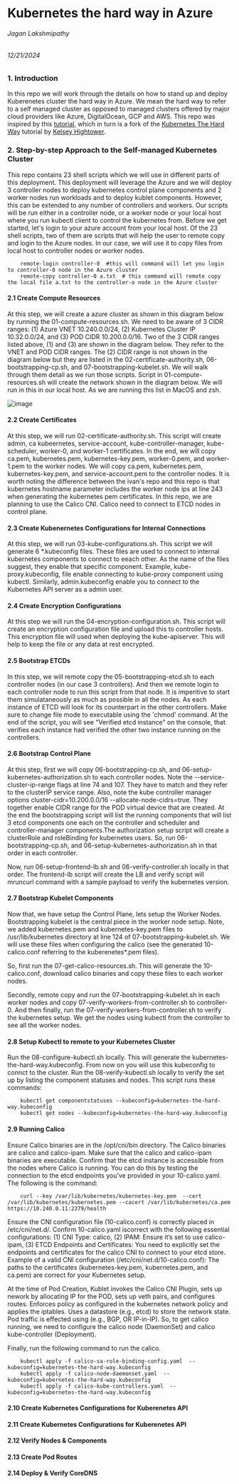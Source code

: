# Kubernetes the hard way in Azure
###### Jagan Lakshmipathy 
###### 12/21/2024

### 1. Introduction
In this repo we will work through the details on how to stand up and deploy Kuberenetes cluster the hard way in Azure. We mean the hard way to refer to a self managed cluster as opposed to managed clusters offered by major cloud providers like Azure, DigitalOcean, GCP and AWS. This repo was inspired by this [tutorial](https://github.com/ivanfioravanti/kubernetes-the-hard-way-on-azure/blob/master/README.md), which in turn is a fork of the [Kubernetes The Hard Way](https://github.com/kelseyhightower/kubernetes-the-hard-way) tutorial by [Kelsey Hightower](https://x.com/i/flow/login?redirect_after_login=%2Fkelseyhightower). 

### 2. Step-by-step Approach to the Self-managed Kubernetes Cluster
This repo contains 23 shell scripts which we will use in different parts of this deployment. This deployment will leverage the Azure and we will deploy 3 controller nodes to deploy kubernetes control plane components and 2 worker nodes run workloads and to deploy kublet components. However, this can be extended to any number of controllers and workers. Our scripts will be run either in a controller node, or a worker node or your local host where you run kubectl client to control the kubernetes from. Before we get started, let's login to your azure account from your local host. Of the 23 shell scripts, two of them are scripts that will help the user to remote copy and login to the Azure nodes. In our case, we will use it to copy files from local host to controller nodes or worker nodes. 
```
    remote-login controller-0  #this will command will let you login to controller-0 node in the Azure cluster
    remote-copy controller-0 a.txt  # this command will remote copy the local file a.txt to the controller-o node in the Azure cluster

```
#### 2.1 Create Compute Resources
At this step, we will create a azure cluster as shown in this diagram below by running the 01-compute-resources.sh. We need to be aware of 3 CIDR ranges: (1) Azure VNET 10.240.0.0/24, (2) Kubernetes Cluster IP 10.32.0.0/24, and (3) POD CIDR 10.200.0.0/16. Two of the 3 CIDR ranges listed above, (1) and (3) are shown in the diagram below. They refer to the VNET and POD CIDR ranges. The (2) CIDR range is not shown in the diagram below but they are listed in the 02-certificate-authority.sh, 06-bootstrapping-cp.sh, and 07-bootstrapping-kubelet.sh. We will walk through them detail as we run those scripts. Script in 01-compute-resources.sh will create the network shown in the diagram below. We will run in this in our local host. As we are running this list in MacOS and zsh.

![image](./azure_network.png)


#### 2.2 Create Certificates
At this step, we will run 02-certificate-authority.sh. This script will create admin, ca kubeernetes, service-account, kube-controller-manager, kube-scheduler, worker-0, and worker-1 certificates. In the end, we will copy ca.pem, kubernetes.pem, kubernetes-key.pem, worker-0.pem, and worker-1.pem to the worker nodes. We will copy ca.pem, kubernetes.pem, kubernetes-key.pem, and service-account.pem to the controller nodes. It is worth noting the difference between the ivan's repo and this repo is that kubernetes hostname parameter includes the worker node ips at line 243 when generating the kubernetes pem certificates. In this repo, we are planning to use the Calico CNI. Calico need to connect to ETCD nodes in control plane. 

#### 2.3 Create Kubenernetes Configurations for Internal Connections
At this step, we will run 03-kube-configurations.sh. This script we will generate 6 *.kubeconfig files. These files are used to connect to internal kubernetes components to connect to eeach other. As the name of the files suggest, they enable that specific component. Example, kube-proxy.kubeconfig, file enable connecting to kube-proxy component using kubectl. Similarly, admin.kubeconfig enable you to connect to the Kubernetes API server as a admin user.

#### 2.4 Create Encryption Configurations
At this step we will run the 04-encryption-configuration.sh. This script will create an encryption configuration file and upload this to controller hosts. This encryption file will used when deploying the kube-apiserver. This will help to keep the file or any data at rest encrypted. 

#### 2.5 Bootstrap ETCDs
In this step, we will remote copy the 05-bootstrapping-etcd.sh to each controller nodes (in our case 3 controllers). And then we remote login to each controller node to run this script from that node. It is imperitive to start them simulataneously as much as possible in all the nodes. As each instance of ETCD will look for its counterpart in the other controllers. Make sure to change file mode to executable using the 'chmod' command. At the end of the script, you will see "Verified etcd instance" on the console, that verifies each instance had verified the other two instance running on the controllers.

#### 2.6 Bootstrap Control Plane
At this step, first we will copy 06-bootstrapping-cp.sh, and 06-setup-kubernetes-authorization.sh to each controller nodes. Note the --service-cluster-ip-range flags at line 74 and 107. They have to match and they refer to the clusterIP service range. Also, note the kube controller manager options cluster-cidr=10.200.0.0/16 --allocate-node-cidrs=true. They together enable CIDR range for the POD virtual device that are created. At the end the bootstrapping script will list the running components that will list 3 etcd components one each on the controller and scheduler and controller-manager components.The authorization setup script will create a clusterRole and roleBinding for kubernetes users. So, run  06-bootstrapping-cp.sh, and 06-setup-kubernetes-authorization.sh in that order in each controller. 

Now, run 06-setup-frontend-lb.sh and 06-verify-controller.sh locally in that order. The frontend-lb script will create the LB and verify script will mruncurl command with a sample payload to verify the kubernetes version. 

#### 2.7 Bootstrap Kubelet Components
Now that, we have setup the Control Plane, lets setup the Worker Nodes. Bootstrapping kubelet is the central piece in the worker node setup. Note, we added kubernetes.pem and kubernetes-key.pem files to /usr/lib/kubernetes directory at line 124 of 07-bootstrapping-kubelet.sh. We will use these files when configuring the calico (see the generated 10-calico.conf referring to the kuberenetes*.pem files). 

So, first run the 07-get-calico-resources.sh. This will generate the 10-calico.conf, download calico binaries and copy these files to each worker nodes. 

Secondly, remote copy and run the 07-bootstrapping-kubelet.sh in each worker nodes and copy 07-verify-workers-from-controller.sh to controller-0. And then finally, run the 07-verify-workers-from-controller.sh to verify the kubernetes setup. We get the nodes using kubectl from the controller to see all the worker nodes.

#### 2.8 Setup Kubectl to remote to your Kubernetes Cluster
Run the 08-configure-kubectl.sh locally. This will generate the kubernetes-the-hard-way.kubeconfig. From now on you will use this kubeconfig to connct to the cluster. Run the 08-verify-kubectl.sh locally to verify the set up by listing the component statuses and nodes. This script runs these commands:
```
    kubectl get componentstatuses --kubeconfig=kubernetes-the-hard-way.kubeconfig
    kubectl get nodes --kubeconfig=kubernetes-the-hard-way.kubeconfig
```

#### 2.9 Running Calico
 Ensure Calico binaries are in the /opt/cni/bin directory. The Calico binaries are calico and calico-ipam. Make sure that the calico and calico-ipam binaries are executable. Confirm that the etcd instance is accessible from the nodes where Calico is running. You can do this by testing the connection to the etcd endpoints you’ve provided in your 10-calico.yaml. The following is the command:
```
    curl --key /var/lib/kubernetes/kubernetes-key.pem  --cert /var/lib/kubernetes/kubernetes.pem --cacert /var/lib/kubernetes/ca.pem     https://10.240.0.11:2379/health
```
Ensure the CNI configuration file (10-calico.conf) is correctly placed in /etc/cni/net.d/. Confirm 10-calico.yaml iscorrect with the following essential configurations: (1) CNI Type: calico, (2) IPAM: Ensure it’s set to use calico-ipam, (3) ETCD Endpoints and Certificates: You need to explicitly set the endpoints and certificates for the calico CNI to connect to your etcd store. Example of a valid CNI configuration (/etc/cni/net.d/10-calico.conf): The paths to the certificates (kubernetes-key.pem, kubernetes.pem, and ca.pem) are correct for your Kubernetes setup.

At the time of Pod Creation, Kublet invokes the Calico CNI Plugin, sets up nework by allocating IP for the POD, sets up veth pairs, and configures routes. Enforces policy as configured in the kubernetes network policy and applies the iptables. Uses a datastore (e.g., etcd) to store the network state. Pod traffic is effected using (e.g., BGP, OR IP-in-IP). So, to get calico running, we need to configure the calico node (DaemonSet) and calico kube-controller (Deployment).

Finally, run the following command to run the calico.
```
    kubectl apply -f calico-sa-role-binding-config.yaml  --kubeconfig=kubernetes-the-hard-way.kubeconfig
    kubectl apply -f calico-node-daemonset.yaml  --kubeconfig=kubernetes-the-hard-way.kubeconfig
    kubectl apply -f calico-kube-controllers.yaml  --kubeconfig=kubernetes-the-hard-way.kubeconfig
```
#### 2.10 Create Kubernetes Configurations for Kuberenetes API

#### 2.11 Create Kubernetes Configurations for Kuberenetes API
#### 2.12 Verify Nodes & Components
#### 2.13 Create Pod Routes
#### 2.14 Deploy & Verify CoreDNS